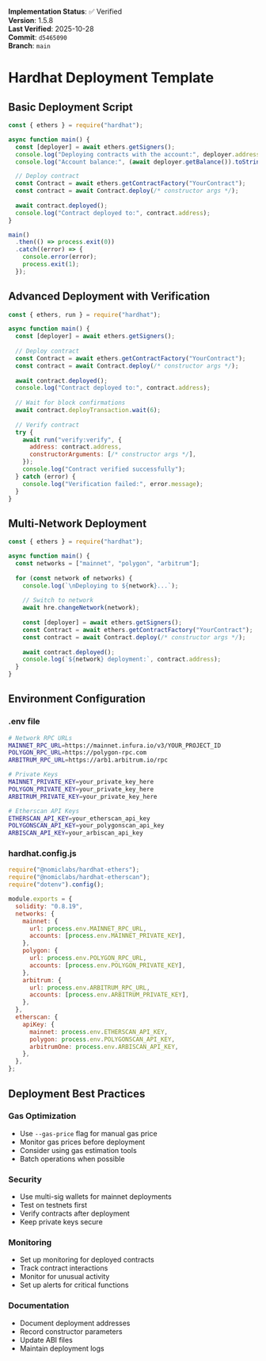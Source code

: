 <!-- AUDIT_BADGE_START -->
**Implementation Status**: ✅ Verified  
**Version**: 1.5.8  
**Last Verified**: 2025-10-28  
**Commit**: `d5465090`  
**Branch**: `main`  
<!-- AUDIT_BADGE_END -->

# Hardhat Deployment Template

## Basic Deployment Script

```javascript
const { ethers } = require("hardhat");

async function main() {
  const [deployer] = await ethers.getSigners();
  console.log("Deploying contracts with the account:", deployer.address);
  console.log("Account balance:", (await deployer.getBalance()).toString());

  // Deploy contract
  const Contract = await ethers.getContractFactory("YourContract");
  const contract = await Contract.deploy(/* constructor args */);
  
  await contract.deployed();
  console.log("Contract deployed to:", contract.address);
}

main()
  .then(() => process.exit(0))
  .catch((error) => {
    console.error(error);
    process.exit(1);
  });
```

## Advanced Deployment with Verification

```javascript
const { ethers, run } = require("hardhat");

async function main() {
  const [deployer] = await ethers.getSigners();
  
  // Deploy contract
  const Contract = await ethers.getContractFactory("YourContract");
  const contract = await Contract.deploy(/* constructor args */);
  
  await contract.deployed();
  console.log("Contract deployed to:", contract.address);
  
  // Wait for block confirmations
  await contract.deployTransaction.wait(6);
  
  // Verify contract
  try {
    await run("verify:verify", {
      address: contract.address,
      constructorArguments: [/* constructor args */],
    });
    console.log("Contract verified successfully");
  } catch (error) {
    console.log("Verification failed:", error.message);
  }
}
```

## Multi-Network Deployment

```javascript
const { ethers } = require("hardhat");

async function main() {
  const networks = ["mainnet", "polygon", "arbitrum"];
  
  for (const network of networks) {
    console.log(`\nDeploying to ${network}...`);
    
    // Switch to network
    await hre.changeNetwork(network);
    
    const [deployer] = await ethers.getSigners();
    const Contract = await ethers.getContractFactory("YourContract");
    const contract = await Contract.deploy(/* constructor args */);
    
    await contract.deployed();
    console.log(`${network} deployment:`, contract.address);
  }
}
```

## Environment Configuration

### .env file
```bash
# Network RPC URLs
MAINNET_RPC_URL=https://mainnet.infura.io/v3/YOUR_PROJECT_ID
POLYGON_RPC_URL=https://polygon-rpc.com
ARBITRUM_RPC_URL=https://arb1.arbitrum.io/rpc

# Private Keys
MAINNET_PRIVATE_KEY=your_private_key_here
POLYGON_PRIVATE_KEY=your_private_key_here
ARBITRUM_PRIVATE_KEY=your_private_key_here

# Etherscan API Keys
ETHERSCAN_API_KEY=your_etherscan_api_key
POLYGONSCAN_API_KEY=your_polygonscan_api_key
ARBISCAN_API_KEY=your_arbiscan_api_key
```

### hardhat.config.js
```javascript
require("@nomiclabs/hardhat-ethers");
require("@nomiclabs/hardhat-etherscan");
require("dotenv").config();

module.exports = {
  solidity: "0.8.19",
  networks: {
    mainnet: {
      url: process.env.MAINNET_RPC_URL,
      accounts: [process.env.MAINNET_PRIVATE_KEY],
    },
    polygon: {
      url: process.env.POLYGON_RPC_URL,
      accounts: [process.env.POLYGON_PRIVATE_KEY],
    },
    arbitrum: {
      url: process.env.ARBITRUM_RPC_URL,
      accounts: [process.env.ARBITRUM_PRIVATE_KEY],
    },
  },
  etherscan: {
    apiKey: {
      mainnet: process.env.ETHERSCAN_API_KEY,
      polygon: process.env.POLYGONSCAN_API_KEY,
      arbitrumOne: process.env.ARBISCAN_API_KEY,
    },
  },
};
```

## Deployment Best Practices

### Gas Optimization
- Use `--gas-price` flag for manual gas price
- Monitor gas prices before deployment
- Consider using gas estimation tools
- Batch operations when possible

### Security
- Use multi-sig wallets for mainnet deployments
- Test on testnets first
- Verify contracts after deployment
- Keep private keys secure

### Monitoring
- Set up monitoring for deployed contracts
- Track contract interactions
- Monitor for unusual activity
- Set up alerts for critical functions

### Documentation
- Document deployment addresses
- Record constructor parameters
- Update ABI files
- Maintain deployment logs
